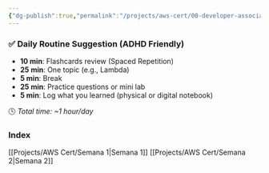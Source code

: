 ```yaml
---
{"dg-publish":true,"permalink":"/projects/aws-cert/00-developer-associate-dva-c02/","tags":["certifications/aws_associate_developer"]}
---
```


### ✅ Daily Routine Suggestion (ADHD Friendly)

- **10 min**: Flashcards review (Spaced Repetition)
- **25 min**: One topic (e.g., Lambda)
- **5 min**: Break
- **25 min**: Practice questions or mini lab
- **5 min**: Log what you learned (physical or digital notebook)

🕓 _Total time: ~1 hour/day_

### Index
[[Projects/AWS Cert/Semana 1\|Semana 1]]
[[Projects/AWS Cert/Semana 2\|Semana 2]]









